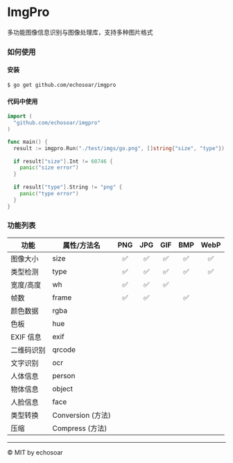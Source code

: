 # ImgPro
多功能图像信息识别与图像处理库，支持多种图片格式

### 如何使用
#### 安装
```shell
$ go get github.com/echosoar/imgpro
```
#### 代码中使用
```go
import (
  "github.com/echosoar/imgpro"
)

func main() {
  result := imgpro.Run("./test/imgs/go.png", []string{"size", "type"})
  
  if result["size"].Int != 60746 {
    panic("size error")
  }
  
  if result["type"].String != "png" {
    panic("type error")
  }
}
```

### 功能列表

| 功能 | 属性/方法名 | PNG | JPG | GIF | BMP | WebP | 
| --- | --- | :---: | :---: | :---: | :---: | :---: |
| 图像大小 | size | ✅ | ✅ | ✅ | ✅ | ✅ | 
| 类型检测 | type | ✅ | ✅ | ✅ | ✅ | ✅ | 
| 宽度/高度| wh | ✅ | ✅ | ✅ |  |  | 
| 帧数 | frame | ✅ | ✅ |  | ✅ | |
| 颜色数据 | rgba |
| 色板 | hue | 
| EXIF 信息 | exif |
| 二维码识别 | qrcode |
| 文字识别 | ocr |
| 人体信息 | person |
| 物体信息 | object |
| 人脸信息 | face |
| 类型转换 | Conversion (方法) |
| 压缩 | Compress (方法) |

---

© MIT by echosoar
